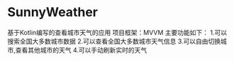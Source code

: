 # SunnyWeather

基于Kotlin编写的查看城市天气的应用
项目框架：MVVM
主要功能如下：
1.可以搜索全国大多数城市数据
2.可以查看全国大多数城市天气信息
3.可以自由切换城市,查看其他城市的天气
4.可以手动刷新实时的天气
